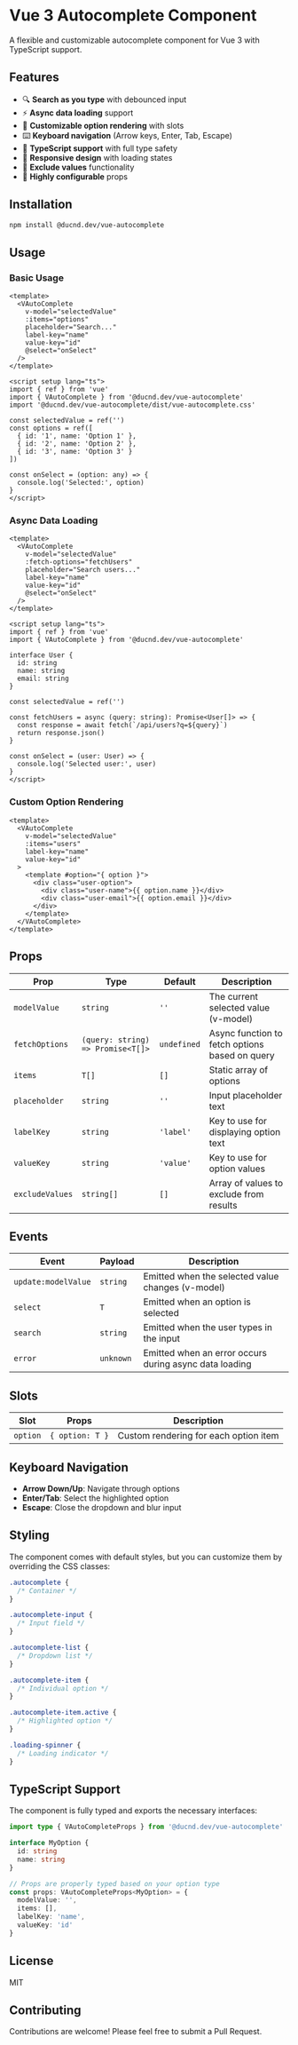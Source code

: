 # Vue 3 Autocomplete Component

A flexible and customizable autocomplete component for Vue 3 with TypeScript support.

## Features

- 🔍 **Search as you type** with debounced input
- ⚡ **Async data loading** support
- 🎨 **Customizable option rendering** with slots
- ⌨️ **Keyboard navigation** (Arrow keys, Enter, Tab, Escape)
- 🎯 **TypeScript support** with full type safety
- 📱 **Responsive design** with loading states
- 🚫 **Exclude values** functionality
- 🔧 **Highly configurable** props

## Installation

```bash
npm install @ducnd.dev/vue-autocomplete
```

## Usage

### Basic Usage

```vue
<template>
  <VAutoComplete
    v-model="selectedValue"
    :items="options"
    placeholder="Search..."
    label-key="name"
    value-key="id"
    @select="onSelect"
  />
</template>

<script setup lang="ts">
import { ref } from 'vue'
import { VAutoComplete } from '@ducnd.dev/vue-autocomplete'
import '@ducnd.dev/vue-autocomplete/dist/vue-autocomplete.css'

const selectedValue = ref('')
const options = ref([
  { id: '1', name: 'Option 1' },
  { id: '2', name: 'Option 2' },
  { id: '3', name: 'Option 3' }
])

const onSelect = (option: any) => {
  console.log('Selected:', option)
}
</script>
```

### Async Data Loading

```vue
<template>
  <VAutoComplete
    v-model="selectedValue"
    :fetch-options="fetchUsers"
    placeholder="Search users..."
    label-key="name"
    value-key="id"
    @select="onSelect"
  />
</template>

<script setup lang="ts">
import { ref } from 'vue'
import { VAutoComplete } from '@ducnd.dev/vue-autocomplete'

interface User {
  id: string
  name: string
  email: string
}

const selectedValue = ref('')

const fetchUsers = async (query: string): Promise<User[]> => {
  const response = await fetch(`/api/users?q=${query}`)
  return response.json()
}

const onSelect = (user: User) => {
  console.log('Selected user:', user)
}
</script>
```

### Custom Option Rendering

```vue
<template>
  <VAutoComplete
    v-model="selectedValue"
    :items="users"
    label-key="name"
    value-key="id"
  >
    <template #option="{ option }">
      <div class="user-option">
        <div class="user-name">{{ option.name }}</div>
        <div class="user-email">{{ option.email }}</div>
      </div>
    </template>
  </VAutoComplete>
</template>
```

## Props

| Prop | Type | Default | Description |
|------|------|---------|-------------|
| `modelValue` | `string` | `''` | The current selected value (v-model) |
| `fetchOptions` | `(query: string) => Promise<T[]>` | `undefined` | Async function to fetch options based on query |
| `items` | `T[]` | `[]` | Static array of options |
| `placeholder` | `string` | `''` | Input placeholder text |
| `labelKey` | `string` | `'label'` | Key to use for displaying option text |
| `valueKey` | `string` | `'value'` | Key to use for option values |
| `excludeValues` | `string[]` | `[]` | Array of values to exclude from results |

## Events

| Event | Payload | Description |
|-------|---------|-------------|
| `update:modelValue` | `string` | Emitted when the selected value changes (v-model) |
| `select` | `T` | Emitted when an option is selected |
| `search` | `string` | Emitted when the user types in the input |
| `error` | `unknown` | Emitted when an error occurs during async data loading |

## Slots

| Slot | Props | Description |
|------|-------|-------------|
| `option` | `{ option: T }` | Custom rendering for each option item |

## Keyboard Navigation

- **Arrow Down/Up**: Navigate through options
- **Enter/Tab**: Select the highlighted option
- **Escape**: Close the dropdown and blur input

## Styling

The component comes with default styles, but you can customize them by overriding the CSS classes:

```css
.autocomplete {
  /* Container */
}

.autocomplete-input {
  /* Input field */
}

.autocomplete-list {
  /* Dropdown list */
}

.autocomplete-item {
  /* Individual option */
}

.autocomplete-item.active {
  /* Highlighted option */
}

.loading-spinner {
  /* Loading indicator */
}
```

## TypeScript Support

The component is fully typed and exports the necessary interfaces:

```typescript
import type { VAutoCompleteProps } from '@ducnd.dev/vue-autocomplete'

interface MyOption {
  id: string
  name: string
}

// Props are properly typed based on your option type
const props: VAutoCompleteProps<MyOption> = {
  modelValue: '',
  items: [],
  labelKey: 'name',
  valueKey: 'id'
}
```

## License

MIT

## Contributing

Contributions are welcome! Please feel free to submit a Pull Request.

